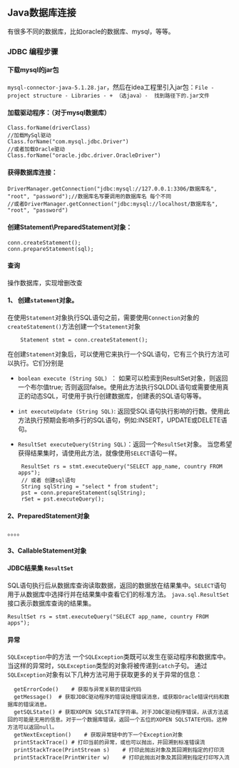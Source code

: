 ## Java数据库连接
有很多不同的数据库，比如oracle的数据库、mysql，等等。
### JDBC 编程步骤
#### 下载mysql的jar包
```mysql-connector-java-5.1.28.jar```，然后在idea工程里引入jar包：```File - project structure - Libraries - + （选java）- 
找到路径下的.jar文件```
#### 加载驱动程序：（对于mysql数据库）

    Class.forName(driverClass)
    //加载MySql驱动
    Class.forName("com.mysql.jdbc.Driver")
    //或者加载Oracle驱动
    Class.forName("oracle.jdbc.driver.OracleDriver")
    
#### 获得数据库连接：

    DriverManager.getConnection("jdbc:mysql://127.0.0.1:3306/数据库名", "root", "password");//数据库名写要调用的数据库名 每个不同
    //或者DriverManager.getConnection("jdbc:mysql://localhost/数据库名", "root", "password")
#### 创建Statement\PreparedStatement对象：

    conn.createStatement();
    conn.prepareStatement(sql);
    
    
#### 查询
操作数据库，实现增删改查
 #### 1、 创建```statement```对象。
在使用```Statement```对象执行SQL语句之前，需要使用```Connection```对象的```createStatement()```方法创建一个```Statement```对象

        Statement stmt = conn.createStatement();
在创建```Statement```对象后，可以使用它来执行一个SQL语句，它有三个执行方法可以执行。它们分别是 

 - ```boolean execute (String SQL) ```： 如果可以检索到ResultSet对象，则返回一个布尔值true; 否则返回false。使用此方法执行SQLDDL语句或需要使用真正的动态SQL，可使用于执行创建数据库，创建表的SQL语句等等。
 - ```int executeUpdate (String SQL)```: 返回受SQL语句执行影响的行数。使用此方法执行预期会影响多行的SQL语句，例如:INSERT，UPDATE或DELETE语句。
 - ```ResultSet executeQuery(String SQL)```：返回一个```ResultSet```对象。 当您希望获得结果集时，请使用此方法，就像使用```SELECT```语句一样。

        ResultSet rs = stmt.executeQuery("SELECT app_name, country FROM apps");
        // 或者 创建sql语句
        String sqlString = "select * from student";       
        pst = conn.prepareStatement(sqlString);
        rSet = pst.executeQuery();
#### 2、PreparedStatement对象 
。。。。
#### 3、CallableStatement对象

#### JDBC结果集 ```ResultSet```
SQL语句执行后从数据库查询读取数据，返回的数据放在结果集中。```SELECT```语句用于从数据库中选择行并在结果集中查看它们的标准方法。 ```java.sql.ResultSet```接口表示数据库查询的结果集。

    ResultSet rs = stmt.executeQuery("SELECT app_name, country FROM apps");
#### 异常
```SQLException```中的方法
一个```SQLException```类既可以发生在驱动程序和数据库中。当这样的异常时，```SQLException```类型的对象将被传递到```catch```子句。
通过```SQLException```对象有以下几种方法可用于获取更多的关于异常的信息：


      getErrorCode()	# 获取与异常关联的错误代码
      getMessage()	# 获取JDBC驱动程序的错误处理错误消息，或获取Oracle错误代码和数据库的错误消息。
      getSQLState()	# 获取XOPEN SQLSTATE字符串。对于JDBC驱动程序错误，从该方法返回的可能是无用的信息。对于一个数据库错误，返回一个五位的XOPEN SQLSTATE代码。这种方法可以返回null。
      getNextException()	# 获取异常链中的下一个Exception对象
      printStackTrace()	# 打印当前的异常，或也可以抛出，并回溯到标准错误流
      printStackTrace(PrintStream s)	# 打印此抛出对象及其回溯到指定的打印流
      printStackTrace(PrintWriter w)	# 打印此抛出对象及其回溯到指定打印写入流

